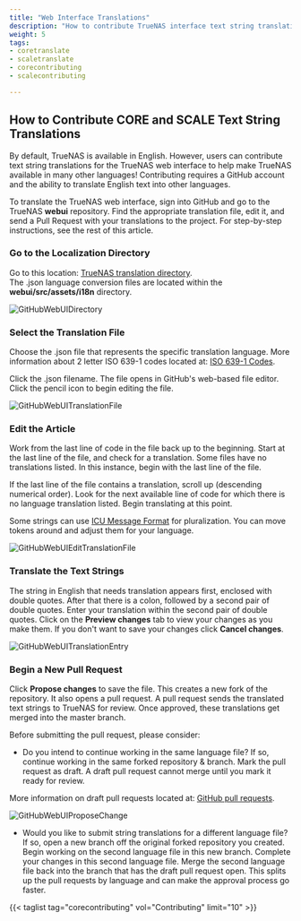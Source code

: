 ```yaml
---
title: "Web Interface Translations"
description: "How to contribute TrueNAS interface text string translations."
weight: 5
tags:
- coretranslate
- scaletranslate
- corecontributing
- scalecontributing

---
```


## How to Contribute CORE and SCALE Text String Translations

By default, TrueNAS is available in English.
However, users can contribute text string translations for the TrueNAS web interface to help make TrueNAS available in many other languages!
Contributing requires a GitHub account and the ability to translate English text into other languages.

To translate the TrueNAS web interface, sign into GitHub and go to the TrueNAS **webui** repository. Find the appropriate translation file, edit it, and send a Pull Request with your translations to the project.
For step-by-step instructions, see the rest of this article.

### Go to the Localization Directory

Go to this location: [TrueNAS translation directory](https://github.com/truenas/webui/tree/master/src/assets/i18n).  
The .json language conversion files are located within the **webui/src/assets/i18n** directory.

![GitHubWebUIDirectory](/images/Contribute/GitHubWebUIDirectory.png "GitHub TrueNAS webui directory")

### Select the Translation File

Choose the .json file that represents the specific translation language.
More information about 2 letter ISO 639-1 codes located at: [ISO 639-1 Codes](https://www.loc.gov/standards/iso639-2/php/code_list.php).

Click the .json filename. The file opens in GitHub's web-based file editor. Click the pencil icon to begin editing the file.  

![GitHubWebUITranslationFile](/images/Contribute/GitHubWebUITranslationFile.png "TrueNAS language translation file")

### Edit the Article

Work from the last line of code in the file back up to the beginning.
Start at the last line of the file, and check for a translation. Some files have no translations listed. In this instance, begin with the last line of the file.  

If the last line of the file contains a translation, scroll up (descending numerical order). Look for the next available line of code for which there is no language translation listed. Begin translating at this point.

Some strings can use [ICU Message Format](https://formatjs.io/docs/core-concepts/icu-syntax/#plural-format) for pluralization. You can move tokens around and adjust them for your language.

![GitHubWebUIEditTranslationFile](/images/Contribute/GitHubWebUIEditTranslationFile.png "TrueNAS edit language translation file")

### Translate the Text Strings

 The string in English that needs translation appears first, enclosed with double quotes. After that there is a colon, followed by a second pair of double quotes. Enter your translation within the second pair of double quotes. Click on the **Preview changes** tab to view your changes as you make them. If you don't want to save your changes click **Cancel changes**.  

![GitHubWebUITranslationEntry](/images/Contribute/GitHubWebUITranslationEntry.png "TrueNAS language translation snippet")

### Begin a New Pull Request

 Click **Propose changes** to save the file. This creates a new fork of the repository. It also opens a pull request. A pull request sends the translated text strings to TrueNAS for review. Once approved, these translations get merged into the master branch.

Before submitting the pull request, please consider:
 * Do you intend to continue working in the same language file? If so, continue working in the same forked repository & branch. Mark the pull request as draft. A draft pull request cannot merge until you mark it ready for review.  

More information on draft pull requests located at: 
[GitHub pull requests](https://docs.github.com/en/pull-requests/collaborating-with-pull-requests/proposing-changes-to-your-work-with-pull-requests/about-pull-requests).
 
![GitHubWebUIProposeChange](/images/Contribute/GitHubWebUIProposeChange.png "TrueNAS translation pull request")

* Would you like to submit string translations for a different language file? If so, open a new branch off the original forked repository you created. Begin working on the second language file in this new branch. Complete your changes in this second language file. Merge the second language file back into the branch that has the draft pull request open. This splits up the pull requests by language and can make the approval process go faster.

{{< taglist tag="corecontributing" vol="Contributing" limit="10" >}}
